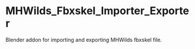 # MHWilds_Fbxskel_Importer_Exporter
Blender addon for importing and exporting MHWilds fbxskel file.
